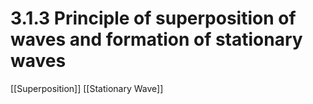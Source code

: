 # 3.1.3 Principle of superposition of waves and formation of stationary waves

[[Superposition]]
[[Stationary Wave]]